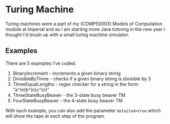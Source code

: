 # Turing Machine
Turing machines were a part of my (COMP50003) Models of Computation module at Imperial and as I am starting more Java tutoring in the new year I thought I'd brush up with a small turing machine simulator.

## Examples
There are 5 examples I've coded:
1. BinaryIncrement - increments a given binary string
2. DivisibleByThree - checks if a given binary string is divisible by 3
3. ThreeEqualLengths - regex checker for a string in the form: "a^(n)b^(n)c^(n)"
4. ThreeStateBusyBeaver - the 3-state busy beaver TM
5. FourStateBusyBeaver - the 4-state busy beaver TM

With each example, you can also add the parameter `detailed=true` which will show the tape at each step of the program.
